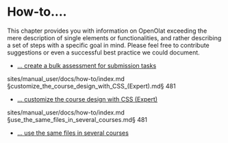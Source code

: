 # How-to....

This chapter provides you with information on OpenOlat exceeding the mere
description of single elements or functionalities, and rather describing a set
of steps with a specific goal in mind. Please feel free to contribute
suggestions or even a successful best practice we could document.

  

  * [... create a bulk assessment for submission tasks](create_a_bulk_assessment_for_submission_tasks.md)

sites/manual_user/docs/how-to/index.md §customize_the_course_design_with_CSS_(Expert).md§ 481
  * [... customize the course design with CSS (Expert)](viewpage.action%EF%B9%96pageId=108600624.html)

sites/manual_user/docs/how-to/index.md §use_the_same_files_in_several_courses.md§ 481
  * [... use the same files in several courses](use_the_same_files_in_several_courses.md)

